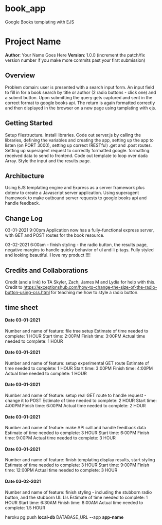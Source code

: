 # book_app

Google Books templating with EJS

# Project Name

**Author**: Your Name Goes Here
**Version**: 1.0.0 (increment the patch/fix version number if you make more commits past your first submission)

## Overview

Problem domain: user is presented with a search input form. An input field to fill in for a book search by title or author (2 radio buttons - click one) and a submit button. Upon submitting the query gets captured and sent in the correct format to google books api. The return is again formatted correctly and then displayed in the browser on a new page using tamplating with ejs.

## Getting Started

Setup filestructure. Install libraries. Code out server.js by calling the libraries, defining the variables and creating the app, setting up the app to listen (on PORT 3000), setting up correct (RESTful) .get and .post routes. Setting up superagent request to correctly formatted google. formatting received data to send to frontend. Code out template to loop over dada Array. Style the input and the results page.

## Architecture

Using EJS templating engine and Express as a server framework plus dotenv to create a Javascript server application. Using superagent framework to make outbound server requests to google books api and handle feedback. 

## Change Log

03-01-2021 9:00pm  Application now has a fully-functional express server, with GET and POST routes for the book resource.

03-02-2021 6:00am - finish styling - the radio button, the results page, negative margins to handle quicky behavior of ul and li p tags. Fully styled and looking beautiful. I love my product !!!!

## Credits and Collaborations
Credit (and a link) to TA Skyler, Zach, James M and Lydia for help with this.
Credit to https://exceptionshub.com/how-to-change-the-size-of-the-radio-button-using-css.html for teaching me how to style a radio button.


## time sheet

#### Date 03-01-2021
Number and name of feature: file tree setup
Estimate of time needed to complete: 1 HOUR
Start time: 2:00PM
Finish time: 3:00PM
Actual time needed to complete: 1 HOUR

#### Date 03-01-2021
Number and name of feature: setup experimental GET route
Estimate of time needed to complete: 1 HOUR
Start time: 3:00PM
Finish time: 4:00PM
Actual time needed to complete: 1 HOUR

#### Date 03-01-2021
Number and name of feature: setup real GET route to handle request - change it to POST
Estimate of time needed to complete: 2 HOUR
Start time: 4:00PM
Finish time: 6:00PM
Actual time needed to complete: 2 HOUR

#### Date 03-01-2021
Number and name of feature: make API call and handle feedback data
Estimate of time needed to complete: 3 HOUR
Start time: 6:00PM
Finish time: 9:00PM
Actual time needed to complete: 3 HOUR

#### Date 03-01-2021
Number and name of feature: finish templating display results, start styling
Estimate of time needed to complete: 3 HOUR
Start time: 9:00PM
Finish time: 12:00PM
Actual time needed to complete: 3 HOUR

#### Date 03-02-2021
Number and name of feature: finish styling - including the stubborn radio button, and the stubborn UL LIs
Estimate of time needed to complete: 1 HOUR
Start time: 6:30AM
Finish time: 8:00AM
Actual time needed to complete: 1.5 HOUR


heroku pg:push __local-db__ DATABASE_URL --app __app-name__
